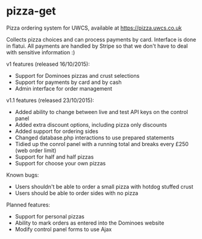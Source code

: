 # pizza-get
Pizza ordering system for UWCS, available at https://pizza.uwcs.co.uk

Collects pizza choices and can process payments by card. Interface is done in flatui. All payments are handled by Stripe so that we don't have to deal with sensitive information :)

v1 features (released 16/10/2015):
* Support for Dominoes pizzas and crust selections
* Support for payments by card and by cash
* Admin interface for order management

v1.1 features (released 23/10/2015):
* Added ability to change between live and test API keys on the control panel
* Added extra discount options, including pizza only discounts
* Added support for ordering sides
* Changed database.php interactions to use prepared statements
* Tidied up the conrol panel with a running total and breaks every £250 (web order limit)
* Support for half and half pizzas
* Support for choose your own pizzas

Known bugs:
* Users shouldn't be able to order a small pizza with hotdog stuffed crust
* Users should be able to order sides with no pizza

Planned features:
* Support for personal pizzas
* Ability to mark orders as entered into the Dominoes website
* Modify control panel forms to use Ajax
